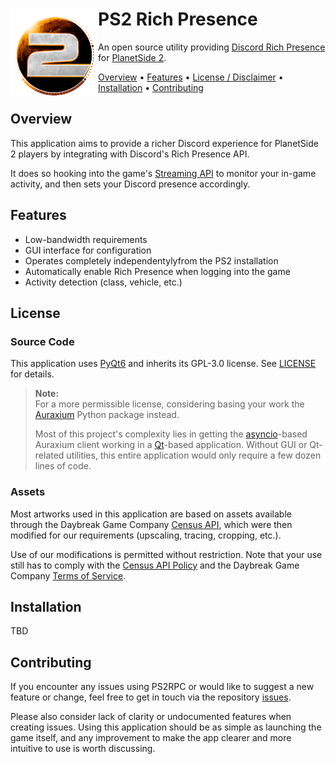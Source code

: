 # <img src="https://raw.githubusercontent.com/leonhard-s/ps2-rich-presence/main/assets/icon.png" align="left" height="140"/>PS2 Rich Presence

An open source utility providing [Discord Rich Presence](https://discord.com/rich-presence) for [PlanetSide 2](https://www.planetside2.com/home).

<!-- TODO: Add repository shields -->

<!-- TODO: Add example presence screenshots -->

[Overview](#overview) • [Features](#features) • [License / Disclaimer](#license) • [Installation](#installation) • [Contributing](#contributing)

## Overview

<!-- TODO: Add comparison of normal Discord game detection and Rich Presence -->

This application aims to provide a richer Discord experience for PlanetSide 2 players by integrating with Discord's Rich Presence API.

It does so hooking into the game's [Streaming API](https://census.daybreakgames.com/#what-is-websocket) to monitor your in-game activity, and then sets your Discord presence accordingly.

## Features

- Low-bandwidth requirements
- GUI interface for configuration
- Operates completely independentylyfrom the PS2 installation
- Automatically enable Rich Presence when logging into the game
- Activity detection (class, vehicle, etc.)

## License

### Source Code

This application uses [PyQt6](https://pypi.org/project/PyQt6/) and inherits its GPL-3.0 license. See [LICENSE](https://github.com/leonhard-s/ps2-rich-presence/blob/main/LICENSE) for details.

> **Note:**  
> For a more permissible license, considering basing your work the [Auraxium](https://github.com/leonhard-s/auraxium) Python package instead.
>
> Most of this project's complexity lies in getting the [asyncio](https://docs.python.org/3/library/asyncio.html)-based Auraxium client working in a [Qt](https://www.qt.io/product/qt6)-based application. Without GUI or Qt-related utilities, this entire application would only require a few dozen lines of code.

### Assets

Most artworks used in this application are based on assets available through the Daybreak Game Company [Census API](http://census.daybreakgames.com/), which were then modified for our requirements (upscaling, tracing, cropping, etc.).

Use of our modifications is permitted without restriction. Note that your use still has to comply with the [Census API Policy](http://census.daybreakgames.com/#services-api-policy) and the Daybreak Game Company [Terms of Service](https://www.daybreakgames.com/terms-of-service#section13).

## Installation

TBD

## Contributing

If you encounter any issues using PS2RPC or would like to suggest a new feature or change, feel free to get in touch via the repository [issues](https://github.com/leonhard-s/ps2-rich-presence/issues).

Please also consider lack of clarity or undocumented features when creating issues. Using this application should be as simple as launching the game itself, and any improvement to make the app clearer and more intuitive to use is worth discussing.
